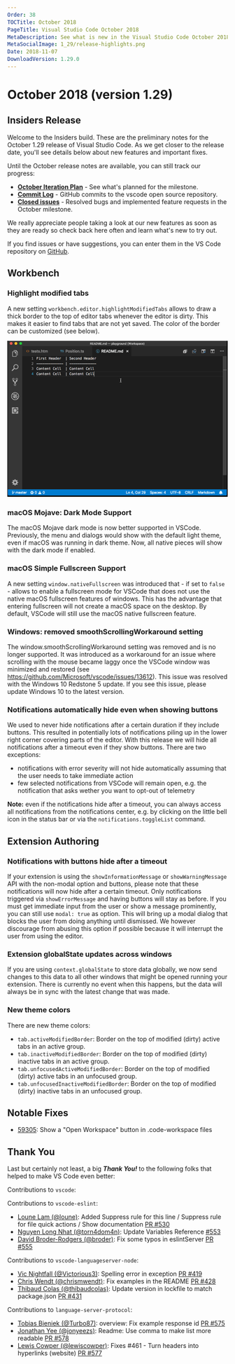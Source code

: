 ```yaml
---
Order: 38
TOCTitle: October 2018
PageTitle: Visual Studio Code October 2018
MetaDescription: See what is new in the Visual Studio Code October 2018 Release (1.29)
MetaSocialImage: 1_29/release-highlights.png
Date: 2018-11-07
DownloadVersion: 1.29.0
---
```

# October 2018 (version 1.29)

<!-- DOWNLOAD_LINKS_PLACEHOLDER -->

## Insiders Release

Welcome to the Insiders build. These are the preliminary notes for the October 1.29 release of Visual Studio Code. As we get closer to the release date, you'll see details below about new features and important fixes.

Until the October release notes are available, you can still track our progress:

* **[October Iteration Plan](https://github.com/Microsoft/vscode/issues/60106)** - See what's planned for the milestone.
* **[Commit Log](https://github.com/Microsoft/vscode/commits/master)** - GitHub commits to the vscode open source repository.
* **[Closed issues](https://github.com/Microsoft/vscode/milestone/78?closed=1)** - Resolved bugs and implemented feature requests in the October milestone.

We really appreciate people taking a look at our new features as soon as they are ready so check back here often and learn what's new to try out.

If you find issues or have suggestions, you can enter them in the VS Code repository on [GitHub](https://github.com/Microsoft/vscode/issues).

## Workbench

### Highlight modified tabs

A new setting `workbench.editor.highlightModifiedTabs` allows to draw a thick border to the top of editor tabs whenever the editor is dirty. This makes it easier to find tabs that are not yet saved. The color of the border can be customized (see below).

![Highlight modified tabs](images/1_29/highlight-modified-tabs.gif)

### macOS Mojave: Dark Mode Support

The macOS Mojave dark mode is now better supported in VSCode. Previously, the menu and dialogs would show with the default light theme, even if macOS was running in dark theme. Now, all native pieces will show with the dark mode if enabled.

### macOS Simple Fullscreen Support

A new setting `window.nativeFullscreen` was introduced that - if set to `false` - allows to enable a fullscreen mode for VSCode that does not use the native macOS fullscreen features of windows. This has the advantage that entering fullscreen will not create a macOS space on the desktop. By default, VSCode will still use the macOS native fullscreen feature.

### Windows: removed smoothScrollingWorkaround setting

The window.smoothScrollingWorkaround setting was removed and is no longer supported. It was introduced as a workaround for an issue where scrolling with the mouse became laggy once the VSCode window was minimized and restored (see https://github.com/Microsoft/vscode/issues/13612). This issue was resolved with the Windows 10 Redstone 5 update. If you see this issue, please update Windows 10 to the latest version.

### Notifications automatically hide even when showing buttons

We used to never hide notifications after a certain duration if they include buttons. This resulted in potentially lots of notifications piling up in the lower right corner covering parts of the editor. With this release we will hide all notifications after a timeout even if they show buttons. There are two exceptions:
* notifications with error severity will not hide automatically assuming that the user needs to take immediate action
* few selected notifications from VSCode will remain open, e.g. the notification that asks wether you want to opt-out of telemetry

**Note:** even if the notifications hide after a timeout, you can always access all notifications from the notifications center, e.g. by clicking on the little bell icon in the status bar or via the `notifications.toggleList` command.

## Extension Authoring

### Notifications with buttons hide after a timeout

If your extension is using the `showInformationMessage` or `showWarningMessage` API with the non-modal option and buttons, please note that these notifications will now hide after a certain timeout. Only notifications triggered via `showErrorMessage` and having buttons will stay as before. If you must get immediate input from the user or show a message prominently, you can still use `modal: true` as option. This will bring up a modal dialog that blocks the user from doing anything until dismissed. We however discourage from abusing this option if possible because it will interrupt the user from using the editor.

### Extension globalState updates across windows

If you are using `context.globalState` to store data globally, we now send changes to this data to all other windows that might be opened running your extension. There is currently no event when this happens, but the data will always be in sync with the latest change that was made.

### New theme colors

There are new theme colors:

* `tab.activeModifiedBorder`: Border on the top of modified (dirty) active tabs in an active group.
* `tab.inactiveModifiedBorder`: Border on the top of modified (dirty) inactive tabs in an active group.
* `tab.unfocusedActiveModifiedBorder`: Border on the top of modified (dirty) active tabs in an unfocused group.
* `tab.unfocusedInactiveModifiedBorder`: Border on the top of modified (dirty) inactive tabs in an unfocused group.

## Notable Fixes

* [59305](https://github.com/Microsoft/vscode/issues/59305): Show a "Open Workspace" button in .code-workspace files

## Thank You

Last but certainly not least, a big *__Thank You!__* to the following folks that helped to make VS Code even better:

Contributions to `vscode`:

Contributions to `vscode-eslint`:

* [Loune Lam (@loune)](https://github.com/loune): Added Suppress rule for this line / Suppress rule for file quick actions / Show documentation [PR #530](https://github.com/Microsoft/vscode-eslint/pull/530)
* [Nguyen Long Nhat (@torn4dom4n)](https://github.com/torn4dom4n): Update Variables Reference [#553](https://github.com/Microsoft/vscode-eslint/pull/553)
* [David Broder-Rodgers (@broder)](https://github.com/broder): Fix some typos in eslintServer [PR #555](https://github.com/Microsoft/vscode-eslint/pull/555)

Contributions to `vscode-languageserver-node`:

* [Vic Nightfall (@Victorious3)](https://github.com/Victorious3): Spelling error in exception [PR #419](https://github.com/Microsoft/vscode-languageserver-node/pull/419)
* [Chris Wendt (@chrismwendt)](https://github.com/chrismwendt): Fix examples in the README [PR #428](https://github.com/Microsoft/vscode-languageserver-node/pull/428)
* [Thibaud Colas (@thibaudcolas)](https://github.com/thibaudcolas): Update version in lockfile to match package.json [PR #431](https://github.com/Microsoft/vscode-languageserver-node/pull/431)

Contributions to `language-server-protocol`:

* [Tobias Bieniek (@Turbo87)](https://github.com/Turbo87): overview: Fix example response id [PR #575](https://github.com/Microsoft/language-server-protocol/pull/575)
* [Jonathan Yee (@jonyeezs)](https://github.com/jonyeezs): Readme: Use comma to make list more readable [PR #578](https://github.com/Microsoft/language-server-protocol/pull/578)
* [Lewis Cowper (@lewiscowper)](https://github.com/lewiscowper): Fixes #461 - Turn headers into hyperlinks (website) [PR #577](https://github.com/Microsoft/language-server-protocol/pull/577)

<!-- In-product release notes styles.  Do not modify without also modifying regex in gulpfile.common.js -->
<a id="scroll-to-top" role="button" aria-label="scroll to top" href="#"><span class="icon"></span></a>
<link rel="stylesheet" type="text/css" href="css/inproduct_releasenotes.css"/>
